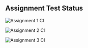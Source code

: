 ## Assignment Test Status

![Assignment 1 CI](https://github.com/huruifu/c756-exer/actions/workflows/ci-a1.yml/badge.svg)

![Assignment 2 CI](https://github.com/huruifu/c756-exer/actions/workflows/ci-a2.yml/badge.svg)

![Assignment 3 CI](https://github.com/huruifu/c756-exer/actions/workflows/ci-a3.yml/badge.svg)

